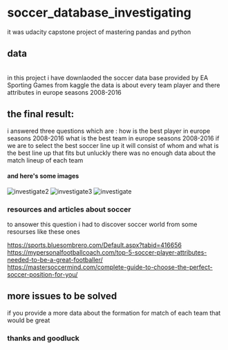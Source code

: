 # soccer_database_investigating
it was udacity capstone project of mastering pandas and python

## data
<br/>
in this project i have downlaoded the soccer data base provided by EA Sporting Games from kaggle 
the data is about every team player and there attributes in europe seasons 2008-2016

## the final result:
i answered three questions which are :
 how is the best player in europe seasons 2008-2016
 what is the best team in europe seasons 2008-2016
if we are to select the best soccer line up it will consist of whom and what is the best line up that fits
but unluckly there was no enough data about the match lineup of each team
#### and here's some images 

![investigate2](https://user-images.githubusercontent.com/33465920/142020385-2cae97bf-fb2d-4edd-9211-2e35a2238153.JPG)
![investigate3](https://user-images.githubusercontent.com/33465920/142020390-f3b472db-b577-4a64-8c4e-cc6d66c70afd.JPG)
![investigate](https://user-images.githubusercontent.com/33465920/142020396-a0c2bafd-d8ed-4dcd-9e3e-77afd98b4cfc.JPG)


### resources and articles about soccer
to ansower this question i had to discover soccer world from some resourses like these ones

https://sports.bluesombrero.com/Default.aspx?tabid=416656<br/>
https://mypersonalfootballcoach.com/top-5-soccer-player-attributes-needed-to-be-a-great-footballer/<br/>
https://mastersoccermind.com/complete-guide-to-choose-the-perfect-soccer-position-for-you/<br/>

## more issues to be solved
if you provide a more data about the formation for match of each team that would be great

### thanks and goodluck 
